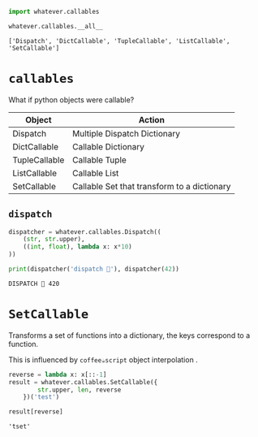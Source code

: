 

```python
import whatever.callables
```


```python
whatever.callables.__all__
```




    ['Dispatch', 'DictCallable', 'TupleCallable', 'ListCallable', 'SetCallable']



# `callables`

What if python objects were callable?

|Object| Action|
|---|---|
|Dispatch|Multiple Dispatch Dictionary|
|DictCallable|Callable Dictionary|
|TupleCallable|Callable Tuple|
|ListCallable|Callable List|
|SetCallable|Callable Set that transform to a dictionary|

## `dispatch`


```python
dispatcher = whatever.callables.Dispatch((
    (str, str.upper),
    ((int, float), lambda x: x*10)
))
```


```python
print(dispatcher('dispatch 🚬'), dispatcher(42))
```

    DISPATCH 🚬 420


# `SetCallable`

Transforms a set of functions into a dictionary, the keys correspond to a function.

This is influenced by `coffee☕️script` object interpolation .


```python
reverse = lambda x: x[::-1]
result = whatever.callables.SetCallable({
        str.upper, len, reverse
    })('test')
```


```python
result[reverse]
```




    'tset'


